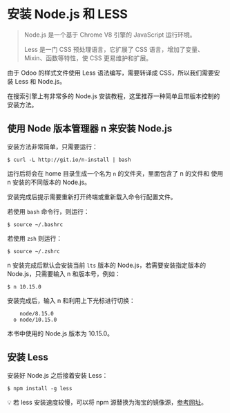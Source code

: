 # 安装 Node.js 和 LESS

> Node.js 是一个基于 Chrome V8 引擎的 JavaScript 运行环境。
>
> Less 是一门 CSS 预处理语言，它扩展了 CSS 语言，增加了变量、Mixin、函数等特性，使 CSS 更易维护和扩展。

由于 Odoo 的样式文件使用 Less 语法编写，需要转译成 CSS，所以我们需要安装 Less 和 Node.js。

在搜索引擎上有非常多的 Node.js 安装教程，这里推荐一种简单且带版本控制的安装方法。

## 使用 Node 版本管理器 n 来安装 Node.js

安装方法非常简单，只需要运行：

```shell
$ curl -L http://git.io/n-install | bash
```

运行后将会在 home 目录生成一个名为 `n` 的文件夹，里面包含了 n 的文件和 使用 n 安装的不同版本的 Node.js。

安装完成后提示需要重新打开终端或重新载入命令行配置文件。  

若使用 `bash` 命令行，则运行：

```shell  
$ source ~/.bashrc
```

若使用 `zsh` 则运行：

```plain
$ source ~/.zshrc
```

n 安装完成后默认会安装当前 `lts` 版本的 Node.js，若需要安装指定版本的 Node.js，只需要输入 n 和版本号，例如：

```shell
$ n 10.15.0
```

安装完成后，输入 n 和利用上下光标进行切换：

```plain
    node/8.15.0
  ο node/10.15.0
```

本书中使用的 Node.js 版本为 10.15.0。

## 安装 Less

安装好 Node.js 之后接着安装 Less：

```shell
$ npm install -g less
```

💡 若 less 安装速度较慢，可以将 npm 源替换为淘宝的镜像源，[参考网址](https://npm.taobao.org/)。
